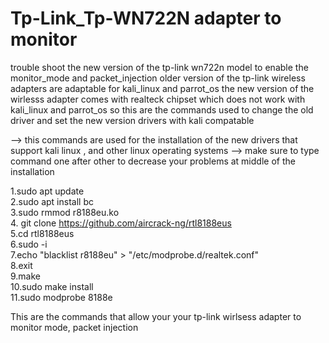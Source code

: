 # Tp-Link_Tp-WN722N adapter to monitor
trouble shoot the new version of the tp-link wn722n model to enable the monitor_mode and packet_injection
older version of the tp-link wireless adapters are adaptable for kali_linux and parrot_os
the new version of the wirlesss adapter comes with realteck chipset which does not work with kali_linux and parrot_os 
so this are the commands used to change the old driver and set the new version drivers with kali compatable

--> this commands are used for the installation of the new drivers that support kali linux , and other linux operating systems 
--> make sure to type command one after other to decrease your problems at middle of the installation

1.sudo apt update<br>
2.sudo apt install bc<br>
3.sudo rmmod r8188eu.ko<br>
4. git clone https://github.com/aircrack-ng/rtl8188eus<br>
5.cd rtl8188eus<br>
6.sudo -i<br>
7.echo "blacklist r8188eu" > "/etc/modprobe.d/realtek.conf"<br>
8.exit<br>
9.make<br>
10.sudo make install<br>
11.sudo modprobe 8188e<br>

This are the commands that allow your your tp-link wirlsess adapter to monitor mode, packet injection 
